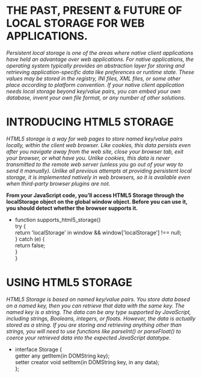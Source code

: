 # THE PAST, PRESENT & FUTURE OF LOCAL STORAGE FOR WEB APPLICATIONS.
*Persistent local storage is one of the areas where native client applications have held an advantage over web applications. For native applications, the operating system typically provides an abstraction layer for storing and retrieving application-specific data like preferences or runtime state. These values may be stored in the registry, INI files, XML files, or some other place according to platform convention. If your native client application needs local storage beyond key/value pairs, you can embed your own database, invent your own file format, or any number of other solutions.*

# INTRODUCING HTML5 STORAGE
*HTML5 storage is a way for web pages to store named key/value pairs locally, within the client web browser. Like cookies, this data persists even after you navigate away from the web site, close your browser tab, exit your browser, or what have you. Unlike cookies, this data is never transmitted to the remote web server (unless you go out of your way to send it manually). Unlike all previous attempts at providing persistent local storage, it is implemented natively in web browsers, so it is available even when third-party browser plugins are not.*

**From your JavaScript code, you’ll access HTML5 Storage through the localStorage object on the global window object. Before you can use it, you should detect whether the browser supports it.**



* function supports_html5_storage() <br>
  try { <br>
    return 'localStorage' in window && window['localStorage'] !== null; <br>
  } catch (e) { <br>
    return false; <br>
  } <br> 
} <br>


# USING HTML5 STORAGE
*HTML5 Storage is based on named key/value pairs. You store data based on a named key, then you can retrieve that data with the same key. The named key is a string. The data can be any type supported by JavaScript, including strings, Booleans, integers, or floats. However, the data is actually stored as a string. If you are storing and retrieving anything other than strings, you will need to use functions like parseInt() or parseFloat() to coerce your retrieved data into the expected JavaScript datatype.*

* interface Storage {  <br>
  getter any getItem(in DOMString key);<br>
  setter creator void setItem(in DOMString key, in any data); <br>
}; <br>